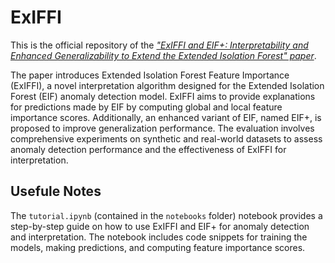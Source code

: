 # ExIFFI

This is the official repository of the [*"ExIFFI and EIF+: Interpretability and Enhanced Generalizability to Extend the Extended Isolation Forest" paper*](https://arxiv.org/abs/2310.05468).

The paper introduces Extended Isolation Forest Feature Importance (ExIFFI), a novel interpretation algorithm designed for the Extended Isolation Forest (EIF) anomaly detection model. ExIFFI aims to provide explanations for predictions made by EIF by computing global and local feature importance scores. Additionally, an enhanced variant of EIF, named EIF+, is proposed to improve generalization performance. The evaluation involves comprehensive experiments on synthetic and real-world datasets to assess anomaly detection performance and the effectiveness of ExIFFI for interpretation.

## Usefule Notes

The `tutorial.ipynb` (contained in the `notebooks` folder) notebook provides a step-by-step guide on how to use ExIFFI and EIF+ for anomaly detection and interpretation. The notebook includes code snippets for training the models, making predictions, and computing feature importance scores.

